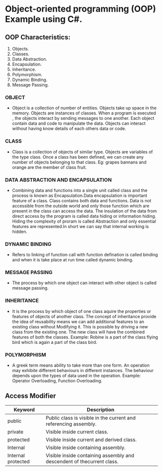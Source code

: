 # Object-oriented programming (OOP) Example using C#. 

## OOP Characteristics:
1. Objects.
2. Classes.
3. Data Abstraction.
4. Encapsulation.
5. Inheritance.
6. Polymorphism.
7. Dynamic Binding.
8. Message Passing.

### OBJECT
* Object is a collection of number of entities. Objects take up space in the memory. Objects are instances of classes. When a program is executed , the objects interact by sending messages to one another. Each object contain data and code to manipulate the data. Objects can interact without having know details of each others data or code.

### CLASS
* Class is a collection of objects of similar type. Objects are variables of the type class. Once a class has been defined, we can create any number of objects belonging to that class. Eg: grapes bannans and orange are the member of class fruit.

### DATA ABSTRACTION AND ENCAPSULATION
* Combining data and functions into a single unit called class and the process is known as Encapsulation.Data encapsulation is important feature of a class. Class contains both data and functions. Data is not accessible from the outside world and only those function which are present in the class can access the data. The insulation of the data from direct access by the program is called data hiding or information hiding. Hiding the complexity of proram is called Abstraction and only essential features are represented.In short we can say that internal working is hidden.

### DYNAMIC BINDING
* Refers to linking of function call with function defination is called binding and when it is take place at run time called dynamic binding.

### MESSAGE PASSING
* The process by which one object can interact with other object is called message passing.
### INHERITANCE
* It is the process by which object of one class aquire the properties or features of objects of another class. The concept of inheritance provide the idea of reusability means we can add additional features to an existing class without Modifying it. This is possible by driving a new class from the existing one. The new class will have the combined features of both the classes.
Example:  Robine is a part of the class flying bird which is again a part of the class bird. 

### POLYMORPHISM
* A greek term means ability to take more than one form. An operation may exhibite different behaviours in different instances. The behaviour depends upon the types of data used in the operation.
Example: Operator Overloading, Function Overloading.


## Access Modifier
|  Keyword | Description  |
| ------------ | ------------ |
| public  | Public class is visible in the current and referencing assembly.  |
| private  | Visible inside current class.  |
| protected  |  Visible inside current and derived class. |
| Internal  | Visible inside containing assembly.  |
| Internal protected  | Visible inside containing assembly and descendent of thecurrent class.  |


	
	
	
	
	
